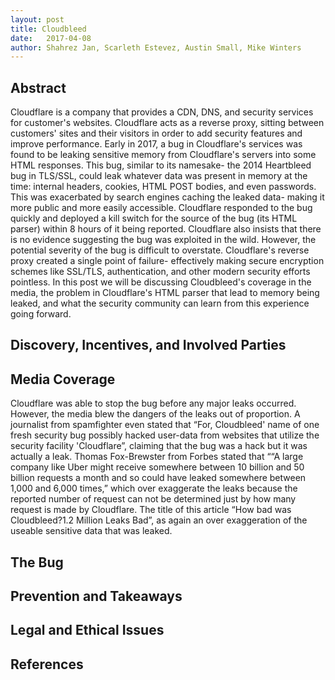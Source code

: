 ```yaml
---
layout: post
title: Cloudbleed
date:   2017-04-08
author: Shahrez Jan, Scarleth Estevez, Austin Small, Mike Winters
---
```


## Abstract
Cloudflare is a company that provides a CDN, DNS, and security services for customer's websites. Cloudflare acts as a reverse proxy, sitting between customers' sites and their visitors in order to add security features and improve performance. Early in 2017, a bug in Cloudflare's services was found to be leaking sensitive memory from Cloudflare's servers into some HTML responses. This bug, similar to its namesake- the 2014 Heartbleed bug in TLS/SSL, could leak whatever data was present in memory at the time: internal headers, cookies, HTML POST bodies, and even passwords. This was exacerbated by search engines caching the leaked data- making it more public and more easily accessible. Cloudflare responded to the bug quickly and deployed a kill switch for the source of the bug (its HTML parser) within 8 hours of it being reported. Cloudflare also insists that there is no evidence suggesting the bug was exploited in the wild. However, the potential severity of the bug is difficult to overstate. Cloudflare's reverse proxy created a single point of failure- effectively making secure encryption schemes like SSL/TLS, authentication, and other modern security efforts pointless. In this post we will be discussing Cloudbleed's coverage in the media, the problem in Cloudflare's HTML parser that lead to memory being leaked, and what the security community can learn from this experience going forward.

## Discovery, Incentives, and Involved Parties

## Media Coverage
Cloudflare was able to stop the bug before any major leaks occurred. However, the media blew the dangers of the leaks out of proportion. A journalist from spamfighter even stated that “For, Cloudbleed' name of one fresh security bug possibly hacked user-data from websites that utilize the security facility 'Cloudflare”, claiming that the bug was a hack but it was actually a leak.  Thomas Fox-Brewster from Forbes stated that ““A large company like Uber might receive somewhere between 10 billion and 50 billion requests a month and so could have leaked somewhere between 1,000 and 6,000 times,” which over exaggerate the leaks because the reported number of request can not be determined just by how many request is made by Cloudflare. The title of this article “How bad was Cloudbleed?1.2 Million Leaks Bad”, as again an over exaggeration of the useable sensitive data that was leaked. 

## The Bug

## Prevention and Takeaways

## Legal and Ethical Issues

## References
